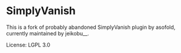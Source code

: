 SimplyVanish
============

This is a fork of probably abandoned SimplyVanish plugin by asofold, currently maintained by jeikobu__.

License: LGPL 3.0
